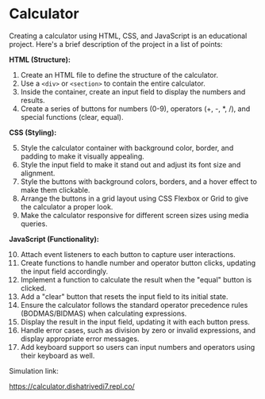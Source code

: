 # Calculator
Creating a calculator using HTML, CSS, and JavaScript is an educational project. Here's a brief description of the project in a list of points:

**HTML (Structure):**

1. Create an HTML file to define the structure of the calculator.
2. Use a `<div>` or `<section>` to contain the entire calculator.
3. Inside the container, create an input field to display the numbers and results.
4. Create a series of buttons for numbers (0-9), operators (+, -, *, /), and special functions (clear, equal).

**CSS (Styling):**

5. Style the calculator container with background color, border, and padding to make it visually appealing.
6. Style the input field to make it stand out and adjust its font size and alignment.
7. Style the buttons with background colors, borders, and a hover effect to make them clickable.
8. Arrange the buttons in a grid layout using CSS Flexbox or Grid to give the calculator a proper look.
9. Make the calculator responsive for different screen sizes using media queries.

**JavaScript (Functionality):**

10. Attach event listeners to each button to capture user interactions.
11. Create functions to handle number and operator button clicks, updating the input field accordingly.
12. Implement a function to calculate the result when the "equal" button is clicked.
13. Add a "clear" button that resets the input field to its initial state.
14. Ensure the calculator follows the standard operator precedence rules (BODMAS/BIDMAS) when calculating expressions.
15. Display the result in the input field, updating it with each button press.
16. Handle error cases, such as division by zero or invalid expressions, and display appropriate error messages.
17. Add keyboard support so users can input numbers and operators using their keyboard as well.
 
 Simulation link:
 
 https://calculator.dishatrivedi7.repl.co/
